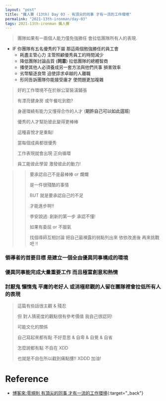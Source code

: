 ```yaml
---
layout: "post"
title: "鐵人賽 (13th) Day 03 - 有頂尖的同事 才有一流的工作環境"
permalink: "2021-13th-ironman/day-03"
tags: 2021-13th-ironman 鐵人賽
---
```


> 團隊如果有一兩個人能力僅免強勝任 會拉低團隊所有人的表現.

- IF 你團隊有五名優秀的下屬 那這兩個勉強勝任的員工會
  - 耗盡主管心力 主管照顧優秀員工的時間減少
  - 降低團隊討論品質 (**同意**) 拉低團隊的總體智商
  - 播使其他人必須養成另一套方法與他們共事 損害效率
  - 劣幣驅逐良幣 迫使諄求卓越的人離職
  - 形同告訴團隊你能接受庸才 使問題更加複雜

> 好的工作環境不在於辦公室裝潢鋪張
>
> 有漂亮健身房 或午餐吃到飽?

> 身邊環繞有能力又懂得合作的人才 (**期許自己可以如此這班**)
>
> 優秀的人才幫助彼此變得更棒棒
>
> 這種喜悅才是重點!
>
> 當每個成員都很優秀
>
> 工作表現就會出現 正向循環
>
> 員工能彼此學習 激發彼此的動力!

> > 要承認自己不是最棒棒 or 爛爛
> >
> > 是一件很殘酷的事情
> >
> > BUT 就是要承認自己的不足
> >
> > 才能進步啊!!
> >
> > 李安說過: 創新的第一步 承認不懂!
> >
> > 如果有委屈 or 不服氣
> >
> > 找個導師互相討論
> > 把自己最裸露的弱點列出來
> > 依依改進後 再來挑戰吧 !!

### 領導者的首要目標 是建立一個全由優異同事構成的環境

### 優異同事能完成大量重要工作 而且極富創意和熱情

### 討厭鬼 懶惰鬼 平庸的老好人 或消極悲觀的人留在團隊裡會拉低所有人的表現

> 這篇有些話很主觀 & 殘忍
>
> 但 對人猜密度的觀點很有參考價值 我自己很認同!
>
> 可能文化的關係
>
> 自己寫起來都有點 不好意思 & 自卑 & 自覺 & 自省
>
> 怎麼說都有點 不自在 XDD
>
> 也就是不自在所以戳到痛點摟!! XDDD 加油!

# Reference

- [博客來:零規則 有頂尖的同事 才有一流的工作環境](https://www.books.com.tw/products/0010873975?sloc=main){:target="\_back"}
